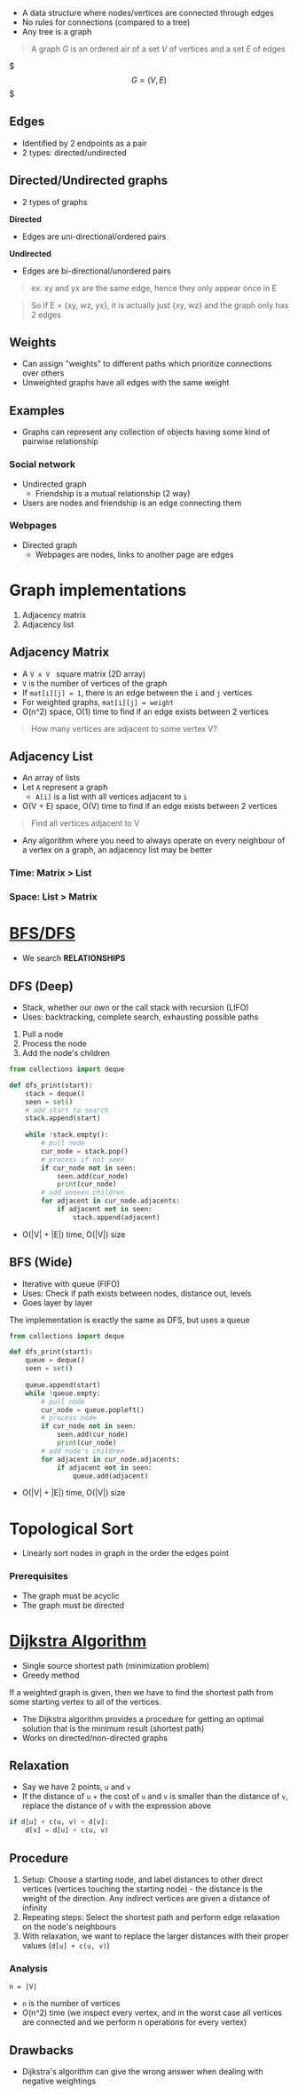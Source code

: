 - A data structure where nodes/vertices are connected through edges
- No rules for connections (compared to a tree) 
- Any tree is a graph

> A graph $G$ is an ordered air of a set $V$ of vertices and a set $E$ of edges

$$$
G = (V, E)
$$$

## Edges

- Identified by 2 endpoints as a pair
- 2 types: directed/undirected

## Directed/Undirected graphs

- 2 types of graphs

**Directed**

- Edges are uni-directional/ordered pairs

**Undirected**

- Edges are bi-directional/unordered pairs

> ex. xy and yx are the same edge, hence they only appear once in E

> So if E = {xy, wz, yx}, it is actually just {xy, wz} and the graph only has 2 edges

## Weights

- Can assign "weights" to different paths which prioritize connections over others 
- Unweighted graphs have all edges with the same weight

## Examples

- Graphs can represent any collection of objects having some kind of pairwise relationship

### Social network

- Undirected graph
    - Friendship is a mutual relationship (2 way)
- Users are nodes and friendship is an edge connecting them

### Webpages

- Directed graph
    - Webpages are nodes, links to another page are edges

# Graph implementations

1. Adjacency matrix
2. Adjacency list

## Adjacency Matrix

- A `V x V ` square matrix (2D array)
- `V` is the number of vertices of the graph
- If `mat[i][j] = 1`, there is an edge between the `i` and `j` vertices
- For weighted graphs, `mat[i][j] = weight`
- O(n^2) space, O(1) time to find if an edge exists between 2 vertices

> How many vertices are adjacent to some vertex V?

## Adjacency List

- An array of lists
- Let `A` represent a graph
    - `A[i]` is a list with all vertices adjacent to `i`
- O(V + E) space, O(V) time to find if an edge exists between 2 vertices

> Find all vertices adjacent to V

- Any algorithm where you need to always operate on every neighbour of a vertex on a graph, an adjacency list may be better


### Time: Matrix > List

### Space: List > Matrix

# [BFS/DFS](https://www.youtube.com/watch?v=TIbUeeksXcI)

- We search **RELATIONSHIPS**

## DFS (Deep)

- Stack, whether our own or the call stack with recursion (LIFO)
- Uses: backtracking, complete search, exhausting possible paths

1. Pull a node
2. Process the node
3. Add the node's children

```python
from collections import deque

def dfs_print(start):
    stack = deque()
    seen = set()
    # add start to search
    stack.append(start)
    
    while !stack.empty():
        # pull node
        cur_node = stack.pop()
        # process if not seen
        if cur_node not in seen:
            seen.add(cur_node)
            print(cur_node)
        # add unseen children
        for adjacent in cur_node.adjacents:
            if adjacent not in seen:
                stack.append(adjacent)
```

- O(|V| + |E|) time, O(|V|) size

## BFS (Wide)

- Iterative with queue (FIFO)
- Uses: Check if path exists between nodes, distance out, levels
- Goes layer by layer 

The implementation is exactly the same as DFS, but uses a queue

```python
from collections import deque

def dfs_print(start):
    queue = deque()
    seen = set()
    
    queue.append(start)
    while !queue.empty:
        # pull node
        cur_node = queue.popleft()
        # process node
        if cur_node not in seen:
            seen.add(cur_node)
            print(cur_node)
        # add node's children
        for adjacent in cur_node.adjacents:
            if adjacent not in seen:
                queue.add(adjacent)
```

- O(|V| + |E|) time, O(|V|) size

# Topological Sort

- Linearly sort nodes in graph in the order the edges point

### Prerequisites

- The graph must be acyclic
- The graph must be directed

#  [Dijkstra Algorithm ](https://www.youtube.com/watch?v=XB4MIexjvY0)

- Single source shortest path (minimization problem)
- Greedy method

If a weighted graph is given, then we have to find the shortest path from some starting vertex to all of the vertices.

- The Dijkstra algorithm provides a procedure for getting an optimal solution that is the minimum result (shortest path)
- Works on directed/non-directed graphs

## Relaxation

- Say we have 2 points, `u` and `v`
- If the distance of `u` + the cost of `u` and `v` is smaller than the distance of `v`, replace the distance of `v` with the expression above

```python
if d[u] + c(u, v) < d[v]:
    d[v] = d[u] + c(u, v)
```

## Procedure

1. Setup: Choose a starting node, and label distances to other direct vertices (vertices touching the starting node) - the distance is the weight of the direction. Any indirect vertices are given a distance of infinity
2. Repeating steps: Select the shortest path and perform edge relaxation on the node's neighbours
3. With relaxation, we want to replace the larger distances with their proper values (`d[u] + c(u, v)`)

### Analysis

`n = |V| `

- `n` is the number of vertices
- O(n^2) time (we inspect every vertex, and in the worst case all vertices are connected and we perform n operations for every vertex)

## Drawbacks

- Dijkstra's algorithm can give the wrong answer when dealing with negative weightings

